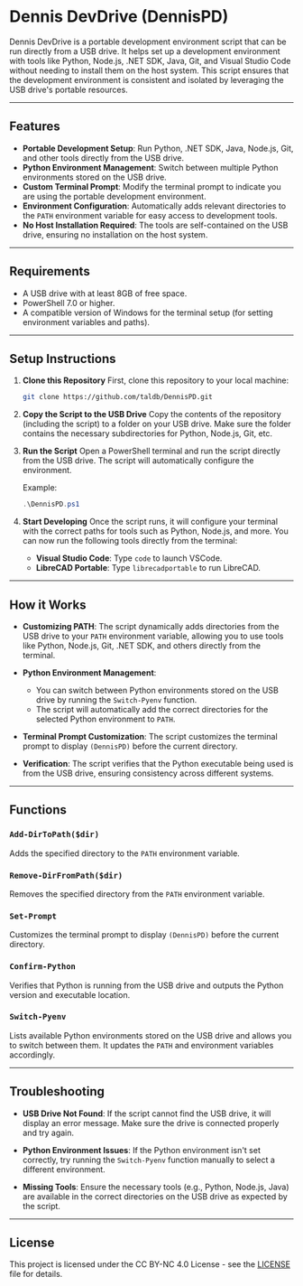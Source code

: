 
# Dennis DevDrive (DennisPD)

Dennis DevDrive is a portable development environment script that can be run directly from a USB drive. It helps set up a development environment with tools like Python, Node.js, .NET SDK, Java, Git, and Visual Studio Code without needing to install them on the host system. This script ensures that the development environment is consistent and isolated by leveraging the USB drive's portable resources.

---

## Features

- **Portable Development Setup**: Run Python, .NET SDK, Java, Node.js, Git, and other tools directly from the USB drive.
- **Python Environment Management**: Switch between multiple Python environments stored on the USB drive.
- **Custom Terminal Prompt**: Modify the terminal prompt to indicate you are using the portable development environment.
- **Environment Configuration**: Automatically adds relevant directories to the `PATH` environment variable for easy access to development tools.
- **No Host Installation Required**: The tools are self-contained on the USB drive, ensuring no installation on the host system.

---

## Requirements

- A USB drive with at least 8GB of free space.
- PowerShell 7.0 or higher.
- A compatible version of Windows for the terminal setup (for setting environment variables and paths).
  
---

## Setup Instructions

1. **Clone this Repository**
   First, clone this repository to your local machine:
   
   ```bash
   git clone https://github.com/taldb/DennisPD.git
2. **Copy the Script to the USB Drive**
   Copy the contents of the repository (including the script) to a folder on your USB drive. Make sure the folder contains the necessary subdirectories for Python, Node.js, Git, etc.

3. **Run the Script**
   Open a PowerShell terminal and run the script directly from the USB drive. The script will automatically configure the environment.

   Example:

   ```powershell
   .\DennisPD.ps1
   ```

4. **Start Developing**
   Once the script runs, it will configure your terminal with the correct paths for tools such as Python, Node.js, and more. You can now run the following tools directly from the terminal:

   * **Visual Studio Code**: Type `code` to launch VSCode.
   * **LibreCAD Portable**: Type `librecadportable` to run LibreCAD.

---

## How it Works

* **Customizing PATH**: The script dynamically adds directories from the USB drive to your `PATH` environment variable, allowing you to use tools like Python, Node.js, Git, .NET SDK, and others directly from the terminal.

* **Python Environment Management**:

  * You can switch between Python environments stored on the USB drive by running the `Switch-Pyenv` function.
  * The script will automatically add the correct directories for the selected Python environment to `PATH`.

* **Terminal Prompt Customization**: The script customizes the terminal prompt to display `(DennisPD)` before the current directory.

* **Verification**: The script verifies that the Python executable being used is from the USB drive, ensuring consistency across different systems.

---

## Functions

### `Add-DirToPath($dir)`

Adds the specified directory to the `PATH` environment variable.

### `Remove-DirFromPath($dir)`

Removes the specified directory from the `PATH` environment variable.

### `Set-Prompt`

Customizes the terminal prompt to display `(DennisPD)` before the current directory.

### `Confirm-Python`

Verifies that Python is running from the USB drive and outputs the Python version and executable location.

### `Switch-Pyenv`

Lists available Python environments stored on the USB drive and allows you to switch between them. It updates the `PATH` and environment variables accordingly.

---

## Troubleshooting

* **USB Drive Not Found**: If the script cannot find the USB drive, it will display an error message. Make sure the drive is connected properly and try again.

* **Python Environment Issues**: If the Python environment isn't set correctly, try running the `Switch-Pyenv` function manually to select a different environment.

* **Missing Tools**: Ensure the necessary tools (e.g., Python, Node.js, Java) are available in the correct directories on the USB drive as expected by the script.

---

## License

This project is licensed under the CC BY-NC 4.0 License - see the [LICENSE](LICENSE) file for details.
